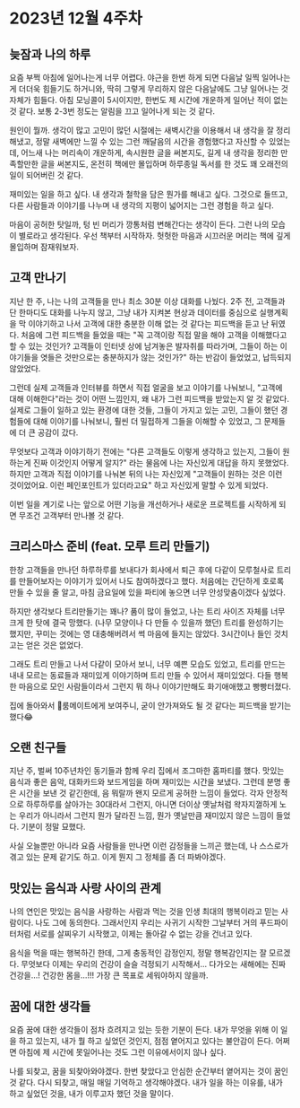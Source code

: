 # 2023년 12월 4주차

## 늦잠과 나의 하루&#x20;

요즘 부쩍 아침에 일어나는게 너무 어렵다. 야근을 한번 하게 되면 다음날 일찍 일어나는게 더더욱 힘들기도 하거니와, 딱히 그렇게 무리하지 않은 다음날에도 그냥 일어나는 것 자체가 힘들다. 아침 모닝콜이 5시이지만, 한번도 제 시간에 개운하게 일어난 적이 없는 것 같다. 보통 2-3번 정도는 알림을 끄고 일어나게 되는 것 같다.&#x20;

원인이 뭘까. 생각이 많고 고민이 많던 시절에는 새벽시간을 이용해서 내 생각을 잘 정리해냈고, 정말 새벽에만 느낄 수 있는 그런 깨달음의 시간을 경험했다고 자신할 수 있었는데, 어느새 나는 머리속이 개운하게, 속시원한 글을 써본지도, 길게 내 생각을 정리한 만족할만한 글을 써본지도, 온전히 책에만 몰입하며 하루종일 독서를 한 것도 꽤 오래전의 일이 되어버린 것 같다.&#x20;

재미있는 일을 하고 싶다. 내 생각과 철학을 담은 뭔가를 해내고 싶다. 그것으로 들뜨고, 다른 사람들과 이야기를 나누며 내 생각의 지평이 넓어지는 그런 경험을 하고 싶다.&#x20;

마음이 공허한 탓일까, 텅 빈 머리가 깡통처럼 변해간다는 생각이 든다. 그런 나의 모습이 별로라고 생각된다. 우선 책부터 시작하자. 헛헛한 마음과 시끄러운 머리는 책에 깊게 몰입하며 잠재워보자.&#x20;



## 고객 만나기&#x20;

지난 한 주, 나는 나의 고객들을 만나 최소 30분 이상 대화를 나눴다. 2주 전, 고객들과 단 한마디도 대화를 나누지 않고, 그냥 내가 지켜본 현상과 데이터를 중심으로 실행계획을 막 이야기하고 나서 고객에 대한 충분한 이해 없는 것 같다는 피드백을 듣고 난 뒤였다. 처음에 그런 피드백을 들었을 때는 "꼭 고객이랑 직접 말을 해야 고객을 이해했다고 할 수 있는 것인가? 고객들이 인터넷 상에 남겨놓은 발자취를 따라가며, 그들이 하는 이야기들을 엿들은 것만으로는 충분하지가 않는 것인가?" 하는 반감이 들었었고, 납득되지 않았었다.&#x20;

그런데 실제 고객들과 인터뷰를 하면서 직접 얼굴을 보고 이야기를 나눠보니, "고객에 대해 이해한다"라는 것이 어떤 느낌인지, 왜 내가 그런 피드백을 받았는지 알 것 같았다. 실제로 그들이 일하고 있는 환경에 대한 것들, 그들이 가지고 있는 고민, 그들이 했던 경험들에 대해 이야기를 나눠보니, 훨씬 더 밀접하게 그들을 이해할 수 있었고, 그 문제들에 더 큰 공감이 갔다.&#x20;

무엇보다 고객과 이야기하기 전에는 "다른 고객들도 이렇게 생각하고 있는지, 그들이 원하는게 진짜 이것인지 어떻게 알지?" 라는 물음에 나는 자신있게 대답을 하지 못했었다. 하지만 고객과 직접 이야기를 나눠본 뒤의 나는 자신있게 "고객들이 원하는 것은 이런 것이었어요. 이런 페인포인트가 있더라고요" 하고 자신있게 말할 수 있게 되었다.&#x20;

이번 일을 계기로 나는 앞으로 어떤 기능을 개선하거나 새로운 프로젝트를 시작하게 되면 무조건 고객부터 만나볼 것 같다.&#x20;



## 크리스마스 준비 (feat. 모루 트리 만들기)&#x20;

한창 고객들을 만나던 하루하루를 보내다가 회사에서 퇴근 후에 다같이 모루철사로 트리를 만들어보자는 이야기가 있어서 나도 참여하겠다고 했다. 처음에는 간단하게 호로록 만들 수 있을 줄 알고, 마침 금요일에 있을 파티에 놓으면 너무 안성맞춤이겠다 싶었다.&#x20;

하지만 생각보다 트리만들기는 꽤나? 품이 많이 들었고, 나는 트리 사이즈 자체를 너무 크게 한 탓에 결국 망했다. (나무 모양이나 다 만들 수 있을까 했던) 트리를 완성하기는 했지만, 꾸미는 것에는 영 대충해버려서 썩 마음에 들지는 않았다. 3시간이나 들인 것치고는 얻은 것은 없었다.&#x20;

그래도 트리 만들고 나서 다같이 모아서 보니, 너무 예쁜 모습도 있었고, 트리를 만드는 내내 모르는 동료들과 재미있게 이야기하며 트리 만들 수 있어서 재미있었다. 다들 행복한 마음으로 모인 사람들이라서 그런지 뭐 하나 이야기만해도 화기애애했고 빵빵터졌다.&#x20;

집에 돌아와서 룸메이트에게 보여주니, 굳이 안가져와도 될 것 같다는 피드백을 받기는 했다:joy:



## 오랜 친구들&#x20;

지난 주, 벌써 10주년차인 동기들과 함께 우리 집에서 조그마한 홈파티를 했다. 맛있는 음식과 좋은 음악, 대화카드와 보드게임을 하며 재미있는 시간을 보냈다. 그런데 분명 좋은 시간을 보낸 것 같긴한데, 음 뭐랄까 왠지 모르게 공허한 느낌이 들었다. 각자 안정적으로 하루하루를 살아가는 30대라서 그런지, 아니면 더이상 옛날처럼 왁자지껄하게 노는 우리가 아니라서 그런지 뭔가 달라진 느낌, 뭔가 옛날만큼 재미있지 않은 느낌이 들었다. 기분이 정말 묘했다.&#x20;

사실 오늘뿐만 아니라 요즘 사람들을 만나면 이런 감정들을 느끼곤 했는데, 나 스스로가 겪고 있는 문제 같기도 하고. 이게 뭔지 그 정체를 좀 더 파봐야겠다.&#x20;



## 맛있는 음식과 사랑 사이의 관계&#x20;

나의 연인은 맛있는 음식을 사랑하는 사람과 먹는 것을 인생 최대의 행복이라고 믿는 사람이다. 나도 그에 동의한다. 그래서인지 우리는 사귀기 시작한 그날부터 거의 푸드파이터처럼 서로를 살찌우기 시작했고, 이제는 돌아갈 수 없는 강을 건너고 있다.&#x20;

음식을 먹을 때는 행복하긴 한데, 그게 충동적인 감정인지, 정말 행복감인지는 잘 모르겠다. 무엇보다 이제는 우리의 건강이 슬슬 걱정되기 시작해서... 다가오는 새해에는 진짜 건강을...! 건강한 몸을...!!! 가장 큰 목표로 세워야하지 않을까.&#x20;



## 꿈에 대한 생각들&#x20;

요즘 꿈에 대한 생각들이 점차 흐려지고 있는 듯한 기분이 든다. 내가 무엇을 위해 이 일을 하고 있는지, 내가 뭘 하고 싶었던 것인지, 점점 옅어지고 있다는 불안감이 든다. 어쩌면 아침에 제 시간에 못일어나는 것도 그런 이유에서이지 않나 싶다.&#x20;

나를 되찾고, 꿈을 되찾아와야겠다. 한번 찾았다고 안심한 순간부터 옅어지는 것이 꿈인 것 같다. 다시 되찾고, 매일 매일 기억하고 생각해야겠다. 내가 일을 하는 이유를, 내가 하고 싶었던 것을, 내가 이루고자 했던 것을 말이다.&#x20;

